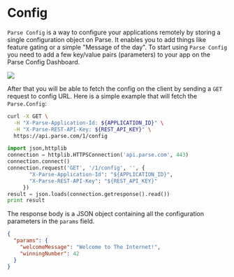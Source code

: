 # Config

`Parse Config` is a way to configure your applications remotely by storing a single configuration object on Parse. It enables you to add things like feature gating or a simple "Message of the day". To start using `Parse Config` you need to add a few key/value pairs (parameters) to your app on the Parse Config Dashboard.

![](/images/docs/config_editor.png)

After that you will be able to fetch the config on the client by sending a `GET` request to config URL. Here is a simple example that will fetch the `Parse.Config`:

```bash
curl -X GET \
  -H "X-Parse-Application-Id: ${APPLICATION_ID}" \
  -H "X-Parse-REST-API-Key: ${REST_API_KEY}" \
  https://api.parse.com/1/config
```
```python
import json,httplib
connection = httplib.HTTPSConnection('api.parse.com', 443)
connection.connect()
connection.request('GET', '/1/config', '', {
       "X-Parse-Application-Id": "${APPLICATION_ID}",
       "X-Parse-REST-API-Key": "${REST_API_KEY}"
     })
result = json.loads(connection.getresponse().read())
print result
```

The response body is a JSON object containing all the configuration parameters in the `params` field.

```json
{
  "params": {
    "welcomeMessage": "Welcome to The Internet!",
    "winningNumber": 42
  }
}
```
